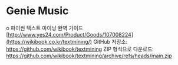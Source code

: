 # Genie Music

o 파이썬 텍스트 마이닝 완벽 가이드 
[http://www.yes24.com/Product/Goods/107008224](https://wikibook.co.kr/textmining/)
GitHub 저장소: https://github.com/wikibook/textmining
ZIP 형식으로 다운로드: https://github.com/wikibook/textmining/archive/refs/heads/main.zip

